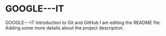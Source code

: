 # GOOGLE---IT
GOOGLE---IT
Introduction to Git and GitHub I am editing the README file. Adding some more details about the project description.
